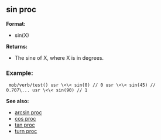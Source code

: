 ## sin proc

**Format:**
+   sin(X)
<!-- -->
**Returns:**
+   The sine of X, where X is in degrees.
### Example:

```
 mob/verb/test() usr \<\< sin(0) // 0 usr \<\< sin(45) //
0.707\... usr \<\< sin(90) // 1 
```


**See also:**
+   [arcsin proc](/ref/proc/arcsin.md) 
+   [cos proc](/ref/proc/cos.md) 
+   [tan proc](/ref/proc/tan.md) 
+   [turn proc](/ref/proc/turn.md) <!-- -->